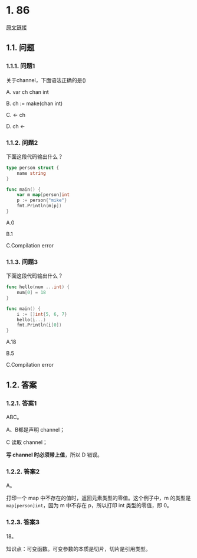# 1. 86

[原文链接](https://www.topgoer.cn/docs/gomianshiti/mian9)

## 1.1. 问题

### 1.1.1. 问题1

关于channel，下面语法正确的是()

A. var ch chan int

B. ch := make(chan int)

C. <- ch

D. ch <-

### 1.1.2. 问题2

下面这段代码输出什么？

```go
type person struct {
    name string
}

func main() {
    var m map[person]int
    p := person{"mike"}
    fmt.Println(m[p])
}
```

A.0

B.1

C.Compilation error

### 1.1.3. 问题3

下面这段代码输出什么？

```go
func hello(num ...int) {
    num[0] = 18
}

func main() {
    i := []int{5, 6, 7}
    hello(i...)
    fmt.Println(i[0])
}
```

A.18

B.5

C.Compilation error

## 1.2. 答案

### 1.2.1. 答案1

ABC。

A、B都是声明 channel；

C 读取 channel；

**写 channel 时必须带上值**，所以 D 错误。

### 1.2.2. 答案2

A。

打印一个 map 中不存在的值时，返回元素类型的零值。这个例子中，m 的类型是 `map[person]int`，因为 m 中不存在 p，所以打印 int 类型的零值，即 0。

### 1.2.3. 答案3

18。

知识点：可变函数。可变参数的本质是切片，切片是引用类型。
